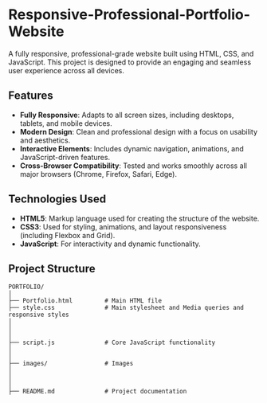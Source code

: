 # Responsive-Professional-Portfolio-Website

A fully responsive, professional-grade website built using HTML, CSS, and JavaScript. This project is designed to provide an engaging and seamless user experience across all devices.

## Features

- **Fully Responsive**: Adapts to all screen sizes, including desktops, tablets, and mobile devices.
- **Modern Design**: Clean and professional design with a focus on usability and aesthetics.
- **Interactive Elements**: Includes dynamic navigation, animations, and JavaScript-driven features.
- **Cross-Browser Compatibility**: Tested and works smoothly across all major browsers (Chrome, Firefox, Safari, Edge).

## Technologies Used

- **HTML5**: Markup language used for creating the structure of the website.
- **CSS3**: Used for styling, animations, and layout responsiveness (including Flexbox and Grid).
- **JavaScript**: For interactivity and dynamic functionality.

## Project Structure

```plaintext
PORTFOLIO/
│
├── Portfolio.html         # Main HTML file
├── style.css              # Main stylesheet and Media queries and responsive styles
│   
│   
│
├── script.js              # Core JavaScript functionality
│ 
│
├── images/                # Images 
│         
│  
│
├── README.md              # Project documentation


